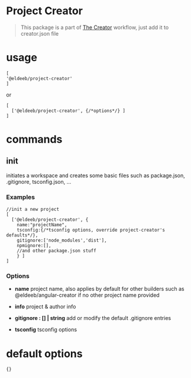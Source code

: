# Project Creator

> This package is a part of [The Creator](https://github.com/xxyyzz2050/creator) workflow, just add it to creator.json file

# usage

```
[
'@eldeeb/project-creator'
]
```

or

```
[
  ['@eldeeb/project-creator', {/*options*/} ]
]
```

# commands

## init

initiates a workspace and creates some basic files such as package.json, .gitignore, tsconfig.json, ...

### Examples

```
//init a new project
[
  ['@eldeeb/project-creator', {
    name:"projectName",
    tsconfig:{/*tsconfig options, override project-creator's defaults*/},
    gitignore:['node_modules','dist'],
    npmignore:[],
    //and other package.json stuff
    } ]
]

```

### Options

- **name** project name, also applies by default for other builders such as @eldeeb/angular-creator if no other project name provided

- **info** project & author info

- **gitignore : [] | string**
  add or modify the default .gitignore entries

- **tsconfig** tsconfig options

# default options

```
{}
```
